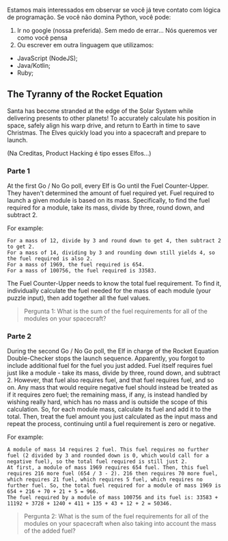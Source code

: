 Estamos mais interessados em observar se você já teve contato com lógica de programação. Se você não domina Python, você pode:

1. Ir no google (nossa preferida). Sem medo de errar... Nós queremos ver como você pensa
2. Ou escrever em outra linguagem que utilizamos:

- JavaScript (NodeJS);
- Java/Kotlin;
- Ruby;

## The Tyranny of the Rocket Equation

Santa has become stranded at the edge of the Solar System while delivering presents to other planets! To accurately calculate his position in space, safely align his warp drive, and return to Earth in time to save Christmas.
The Elves quickly load you into a spacecraft and prepare to launch.

(Na Creditas, Product Hacking é tipo esses Elfos...)

### Parte 1

At the first Go / No Go poll, every Elf is Go until the Fuel Counter-Upper. They haven't determined the amount of fuel required yet.
Fuel required to launch a given module is based on its mass. Specifically, to find the fuel required for a module, take its mass, divide by three, round down, and subtract 2.

For example:

```
For a mass of 12, divide by 3 and round down to get 4, then subtract 2 to get 2.
For a mass of 14, dividing by 3 and rounding down still yields 4, so the fuel required is also 2.
For a mass of 1969, the fuel required is 654.
For a mass of 100756, the fuel required is 33583.
```

The Fuel Counter-Upper needs to know the total fuel requirement. To find it, individually calculate the fuel needed for the mass of each module (your puzzle input), then add together all the fuel values.

> Pergunta 1: What is the sum of the fuel requirements for all of the modules on your spacecraft?

### Parte 2

During the second Go / No Go poll, the Elf in charge of the Rocket Equation Double-Checker stops the launch sequence. Apparently, you forgot to include additional fuel for the fuel you just added.
Fuel itself requires fuel just like a module - take its mass, divide by three, round down, and subtract 2. However, that fuel also requires fuel, and that fuel requires fuel, and so on. Any mass that would require negative fuel should instead be treated as if it requires zero fuel; the remaining mass, if any, is instead handled by wishing really hard, which has no mass and is outside the scope of this calculation.
So, for each module mass, calculate its fuel and add it to the total. Then, treat the fuel amount you just calculated as the input mass and repeat the process, continuing until a fuel requirement is zero or negative.

For example:

```
A module of mass 14 requires 2 fuel. This fuel requires no further fuel (2 divided by 3 and rounded down is 0, which would call for a negative fuel), so the total fuel required is still just 2.
At first, a module of mass 1969 requires 654 fuel. Then, this fuel requires 216 more fuel (654 / 3 - 2). 216 then requires 70 more fuel, which requires 21 fuel, which requires 5 fuel, which requires no further fuel. So, the total fuel required for a module of mass 1969 is 654 + 216 + 70 + 21 + 5 = 966.
The fuel required by a module of mass 100756 and its fuel is: 33583 + 11192 + 3728 + 1240 + 411 + 135 + 43 + 12 + 2 = 50346.
```

> Pergunta 2: What is the sum of the fuel requirements for all of the modules on your spacecraft when also taking into account the mass of the added fuel?
